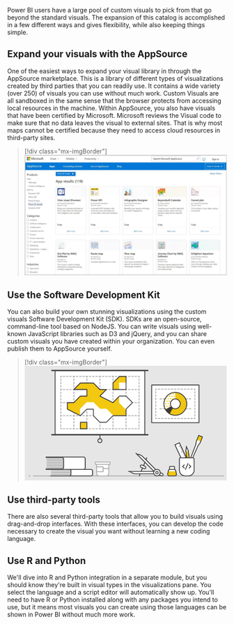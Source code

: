 Power BI users have a large pool of custom visuals to pick from that go beyond the standard visuals. The expansion of this catalog is accomplished in a few different ways and gives flexibility, while also keeping things simple.

## Expand your visuals with the AppSource

One of the easiest ways to expand your visual library in through the AppSource marketplace. This is a library of different types of visualizations created by third parties that you can readily use. It contains a wide variety (over 250) of visuals you can use without much work. Custom Visuals are all sandboxed in the same sense that the browser protects from accessing local resources in the machine. Within AppSource, you also have visuals that have been certified by Microsoft. Microsoft reviews the Visual code to make sure that no data leaves the visual to external sites. That is why most maps cannot be certified because they need to access cloud resources in third-party sites.

> [!div class="mx-imgBorder"]
> [![AppSource is the place to find SaaS apps and add-ins for Microsoft products and services.](../media/appsource.png)](../media/appsource.png#lightbox)

## Use the Software Development Kit

You can also build your own stunning visualizations using the custom visuals Software Development Kit (SDK). SDKs are an open-source, command-line tool based on NodeJS. You can write visuals using well-known JavaScript libraries such as D3 and jQuery, and you can share custom visuals you have created within your organization. You can even publish them to AppSource yourself.

> [!div class="mx-imgBorder"]
> [![Visualize your data any way you want by creating fully customized data visualizations.](../media/power-bi-sdk.png)](../media/power-bi-sdk.png#lightbox)

## Use third-party tools

There are also several third-party tools that allow you to build visuals using drag-and-drop interfaces. With these interfaces, you can develop the code necessary to create the visual you want without learning a new coding language.

## Use R and Python

We'll dive into R and Python integration in a separate module, but you should know they're built in visual types in the visualizations pane. You select the language and a script editor will automatically show up. You'll need to have R or Python installed along with any packages you intend to use, but it means most visuals you can create using those languages can be shown in Power BI without much more work.

